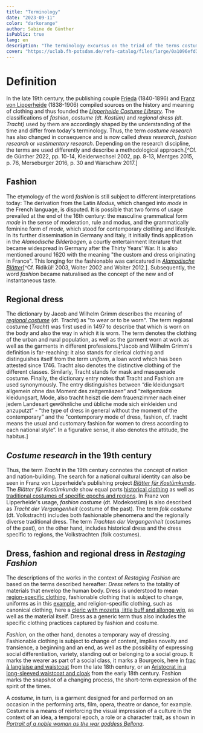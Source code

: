 ```yaml
---
title: "Terminology"
date: "2023-09-11"
color: "darkorange"
author: Sabine de Günther
isPublic: true
lang: en
description: "The terminology excursus on the triad of the terms costume, fashion and traditional costume is intended to highlight the use of these terms in the temporal context of the creation of the Lipperheide Costume Library and the Textile Collection of the Germanisches Nationalmuseum Nuremberg. The terminologies used in scientific publications around 1900 and in early dress research from the mid-19th century onwards differed from today's usage and underwent an elementary change in meaning."
cover: "https://uclab.fh-potsdam.de/refa-catalog/files/large/0a1096efd3fcd71023f394d81636cb0389eeda45.jpg"
---
```


# Definition
In the late 19th century, the publishing couple [Frieda](item/18762) (1840-1896) and [Franz von Lipperheide](item/9364) (1838-1906) compiled sources on the history and meaning of clothing and thus founded the *[Lipperheide Costume Library](media/18717)*. The classifications of *fashion*, *costume (dt. Kostüm)* and *regional dress (dt. Tracht)* used by them are accordingly shaped by the understanding of the time and differ from today's terminology. Thus, the term *costume research* has also changed in consequence and is now called *dress research*, *fashion research* or *vestimentary research*. Depending on the research discipline, the terms are used differently and describe a methodological approach.[^Cf. de Günther 2022, pp. 10-14, Kleiderwechsel 2002, pp. 8-13, Mentges 2015, p. 76, Merseburger 2016, p. 30 and Warschaw 2017.]

## Fashion
The etymology of the word *fashion* is still subject to different interpretations today: The derivation from the Latin *Modus*, which changed into *mode* in the French language, is disputed. It is possible that two forms of usage prevailed at the end of the 16th century: the masculine grammatical form *mode* in the sense of moderation, rule and modus, and the grammatically feminine form of *mode*, which stood for contemporary clothing and lifestyle. In its further dissemination in Germany and Italy, it initially finds application in the *Alamodische Bilderbogen*, a courtly entertainment literature that became widespread in Germany after the Thirty Years' War. It is also mentioned around 1620 with the meaning "the custom and dress originating in France". This longing for the fashionable was caricatured in *[Alamodische Blätter](set/48313)*[^Cf. Ridikül! 2003, Wolter 2002 and Wolter 2012.]. Subsequently, the word *fashion* became naturalised as the concept of the new and of instantaneous taste.

## Regional dress
The dictionary by Jacob and Wilhelm Grimm describes the meaning of *[regional costume](http://www.woerterbuchnetz.de/DWB?lemma=tracht)* (dt. Tracht) as "to wear or to be worn". The term regional costume (*Tracht*) was first used in 1497 to describe that which is worn on the body and also the way in which it is worn. The term denotes the clothing of the urban and rural population, as well as the garment worn at work as well as the garments in different professions.[^Jacob and Wilhelm Grimm's definition is far-reaching: it also stands for clerical clothing and distinguishes itself from the term *uniform*, a loan word which has been attested since 1746. Tracht also denotes the distinctive clothing of the different classes. Similarly, Tracht stands for mask and masquerade costume. Finally, the dictionary entry notes that Tracht and Fashion are used synonymously. The entry distinguishes between “die kleidungsart allgemein ohne das Moment des zeitgemäszen“ and “zeitgemäsze kleidungsart, Mode, also tracht heiszt die dem frauenzimmer nach einer jedem Landesart gewöhnliche und übliche mode sich einkleiden und anzuputzt” - “the type of dress in general without the moment of the contemporary” and the "contemporary mode of dress, fashion, cf. tracht means the usual and customary fashion for women to dress according to each national style”. In a figurative sense, it also denotes the attitude, the habitus.]

## *Costume research* in the 19th century
Thus, the term *Tracht* in the 19th century connotes the concept of nation and nation-building. The search for a national cultural identity can also be seen in Franz von Lipperheide's publishing project *[Blätter für Kostümkunde](item/17794)*. The *Blätter für Kostümkunde* show equal parts [historical clothing](set/48545) as well as [traditional costumes of specific epochs and regions](set/48544). In Franz von Lipperheide's usage, *fashion costume* (dt. Modekostüm) is also described as *Tracht der Vergangenheit* (costume of the past). The term *folk costume* (dt. Volkstracht) includes both fashionable phenomena and the regionally diverse traditional dress. The term *Trachten der Vergangenheit* (costumes of the past), on the other hand, includes historical dress and the dress specific to regions, the Volkstrachten (folk costumes).

## Dress, fashion and regional dress in *Restaging Fashion*
The descriptions of the works in the context of *Restaging Fashion* are based on the terms described hereafter: *Dress* refers to the totality of materials that envelop the human body. Dress is understood to mean [region-specific clothing](item/10280), fashionable clothing that is subject to change, uniforms as in this [example](item/633), and religion-specific clothing, such as canonical clothing, here a [cleric with mozetta, little buff and allonge wig](item/343), as well as the material itself. Dress as a generic term thus also includes the specific clothing practices captured by fashion and costume.

*Fashion*, on the other hand, denotes a temporary way of dressing. Fashionable clothing is subject to change of content, implies novelty and transience, a beginning and an end, as well as the possibility of expressing social differentiation, variety, standing out or belonging to a social group. It marks the wearer as part of a social class, it marks a Bourgeois, here in [frac à langlaise and waistcoat](item/176) from the late 18th century, or an [Aristocrat in a long-sleeved waistcoat and cloak](item/477) from the early 18th century. Fashion marks the snapshot of a changing process, the short-term expression of the spirit of the times. 

A *costume*, in turn, is a garment designed for and performed on an occasion in the performing arts, film, opera, theatre or dance, for example. Costume is a means of reinforcing the visual impression of a culture in the context of an idea, a temporal epoch, a role or a character trait, as shown in *[Portrait of a noble woman as the war goddess Bellona](item/575)*.
